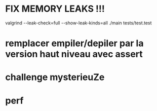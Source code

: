 # FIX MEMORY LEAKS !!!

valgrind --leak-check=full --show-leak-kinds=all ./main tests/test.test

# remplacer empiler/depiler par la version haut niveau avec assert

# challenge mysterieuZe

# perf
